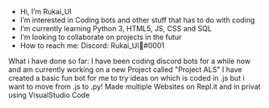- Hi, I’m Rukai_UI
- I’m interested in Coding bots and other stuff that has to do with coding
- I’m currently learning Python 3, HTML5, JS, CSS and SQL
- I’m looking to collaborate on projects in the futur
- How to reach me: 
Discord: Rukai_UI🌸#0001

What i have done so far:
I have been coding discord bots for a while now and am currently working on a new Project called "Project ALS" 
I have created a basic fun bot for me to try ideas on which is coded in .js but i want to move from .js to .py!
Made multiple Websites on Repl.it and in privat using VisualStudio Code

